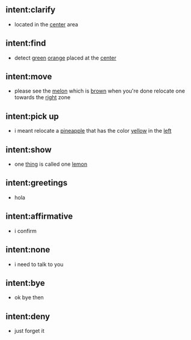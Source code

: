 ## intent:clarify
- located in the [center](placement) area

## intent:find
- detect [green](object_color) [orange](object_name) placed at the [center](placement)

## intent:move
- please see the [melon](object_name) which is [brown](object_color) when you're done relocate one towards the [right](placement) zone

## intent:pick up
- i meant relocate a [pineapple](object_name) that has the color [yellow](object_color) in the [left](placement)

## intent:show
- one [thing](undefined_object) is called one [lemon](object_name)

## intent:greetings
- hola

## intent:affirmative
- i confirm

## intent:none
- i need to talk to you

## intent:bye
- ok bye then

## intent:deny
- just forget it
